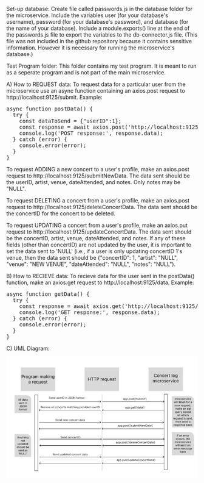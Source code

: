 Set-up database:
Create file called passwords.js in the database folder for the microservice. Include the variables user (for your database's username), password (for your database's password), and database (for the  name of your database). Include a module.exports() line at the end of the passwords.js file to export the variables to the db-connector.js file. (This file was not included in the github repository because it contains sensitive information. However it is necessary for running the microservice's database.)

Test Program folder: This folder contains my test program. It is meant to run as a seperate program and is not part of the main microservice.

A) How to REQUEST data:
To request data for a particular user from the microservice use an async function containing an axios.post request to http://localhost:9125/submit.
Example:
<pre>
async function postData() { 
  try { 
    const dataToSend = {"userID":1}; 
    const response = await axios.post('http://localhost:9125/submit', dataToSend); 
    console.log('POST response:', response.data); 
  } catch (error) { 
    console.error(error); 
  } 
}
</pre>
To request ADDING a new concert to a user's profile, make an axios.post request to http://localhost:9125/submitNewData. The data sent should be the userID, artist, venue, dateAttended, and notes. Only notes may be "NULL".

To request DELETING a concert from a user's profile, make an axios.post request to http://localhost:9125/deleteConcertData. The data sent should be the concertID for the concert to be deleted.

To request UPDATING a concert from a user's profile, make an axios.put request to http://localhost:9125/updateConcertData. The data sent should be the concertID, artist, venue, dateAttended, and notes. If any of these fields (other than concertID) are not updated by the user, it is important to set the data sent to 'NULL' (i.e., if a user is only updating concertID 1's venue, then the data sent should be {"concertID": 1, "artist": "NULL", "venue": "NEW VENUE", "dateAttended": "NULL", "notes": "NULL"). 


B) How to RECIEVE data:
To recieve data for the user sent in the postData() function, make an axios.get request to http://localhost:9125/data.
Example:
<pre>
async function getData() {
  try {
    const response = await axios.get('http://localhost:9125/data');
    console.log('GET response:', response.data);
  } catch (error) {
    console.error(error);
  }
}
</pre>


C) UML Diagram:

![Screenshot of a UML Diagram detailing how the microservice communicates with other programs](UMLDiagram.png)
